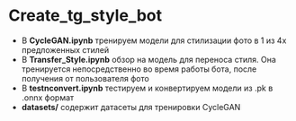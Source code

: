 # Create_tg_style_bot

- В **CycleGAN.ipynb** тренируем модели для стилизации фото в 1 из 4х предложенных стилей
- В **Transfer_Style.ipynb** обзор на модель для переноса стиля. Она тренируется непосредственно во время работы бота, после получения от пользователя фото
- В **testnconvert.ipynb** тестируем и конвертируем модели из .pk в .onnx формат
- **datasets/** содержит датасеты для тренировки CycleGAN
